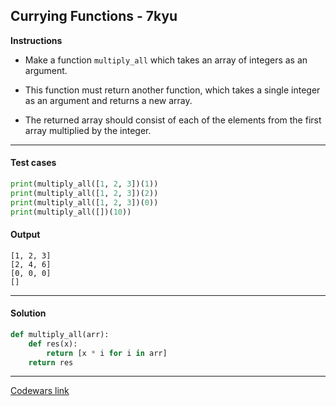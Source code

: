 ## Currying Functions - 7kyu

**Instructions**

- Make a function `multiply_all` which takes an array of integers as an argument.

- This function must return another function, which takes a single integer as an argument and returns a new array.

- The returned array should consist of each of the elements from the first array multiplied by the integer.

---

#### Test cases

```python
print(multiply_all([1, 2, 3])(1))
print(multiply_all([1, 2, 3])(2))
print(multiply_all([1, 2, 3])(0))
print(multiply_all([])(10))
```

#### Output

```
[1, 2, 3]
[2, 4, 6]
[0, 0, 0]
[]
```

---

#### Solution

```python
def multiply_all(arr):
    def res(x):
        return [x * i for i in arr]
    return res
```

---

[Codewars link](https://www.codewars.com/kata/586909e4c66d18dd1800009b)

